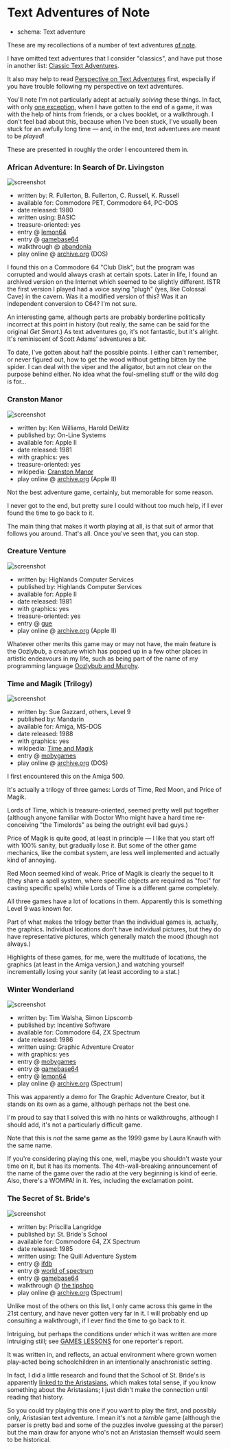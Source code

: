 Text Adventures of Note
=======================

*   schema: Text adventure

These are my recollections of a number of text adventures
[of note](A%20Note%20on%20Items%20of%20Note.md).

I have omitted text adventures that I consider "classics",
and have put those in another list: [Classic Text Adventures](Classic%20Text%20Adventures.md).

It also may help to read
[Perspective on Text Adventures](Perspective%20on%20Text%20Adventures.md) first,
especially if you have trouble following my perspective on text adventures.

You'll note I'm not particularly adept at actually *solving* these things.
In fact, with only [one exception](#winter-wonderland), when I have gotten to the end of a game,
it was with the help of hints from friends, or a clues booklet, or a walkthrough.
I don't feel bad about this, because when I've been stuck, I've usually been stuck
for an awfully long time — and, in the end, text adventures are meant to be *played*!

These are presented in roughly the order I encountered them in.

### African Adventure: In Search of Dr. Livingston

![screenshot](https://static.catseye.tc/archive/www.lemon64.com/games%252Fscreenshots%252Ffull%252Fa%252Fafrican_adventure_01.gif)

*   written by: R. Fullerton, B. Fullerton, C. Russell, K. Russell
*   available for: Commodore PET, Commodore 64, PC-DOS
*   date released: 1980
*   written using: BASIC
*   treasure-oriented: yes
*   entry @ [lemon64](http://www.lemon64.com/?game_id=4076)
*   entry @ [gamebase64](http://www.gb64.com/game.php?id=20259)
*   walkthrough @ [abandonia](http://www.abandonia.com/en/games/842/African+Adventure.html)
*   play online @ [archive.org](https://archive.org/details/AfricanAdventureOrInSearchOfDr.Livingston1997TonyBaechlerAdventureInteractiveFiction) (DOS)

I found this on a Commodore 64 "Club Disk", but the program was corrupted
and would always crash at certain spots.  Later in life, I found an archived
version on the Internet which seemed to be slightly different.  ISTR the
first version I played had a voice saying "plugh" (yes, like Colossal Cave)
in the cavern.  Was it a modified version of this?  Was it an independent
conversion to C64?  I'm not sure.

An interesting game, although parts are probably borderline
politically incorrect at this point in history (but really, the same can be
said for the original *Get Smart*.)  As text adventures go, it's not fantastic,
but it's alright.  It's reminiscent of Scott Adams' adventures a bit.

To date, I've gotten about half the possible
points.  I either can't remember, or never figured out, how to get the wood
without getting bitten by the spider.  I can deal with the viper and the
alligator, but am not clear on the purpose behind either.  No idea what the
foul-smelling stuff or the wild dog is for...

### Cranston Manor

![screenshot](https://static.catseye.tc/archive/ia902504.us.archive.org/22%252Fitems%252Fa2_Cranston_Manor_1981_On_Line_Systems_cr_Black_Bag%252Fscreenshot_03.jpg)

*   written by: Ken Williams, Harold DeWitz
*   published by: On-Line Systems
*   available for: Apple II
*   date released: 1981
*   with graphics: yes
*   treasure-oriented: yes
*   wikipedia: [Cranston Manor](https://en.wikipedia.org/wiki/Cranston_Manor)
*   play online @ [archive.org](https://archive.org/details/a2_Cranston_Manor_1981_On_Line_Systems_cr_Black_Bag) (Apple II)

Not the best adventure game, certainly, but memorable for some reason.

I never got to the end, but pretty sure I could without too much help, if I ever
found the time to go back to it.

The main thing that makes it worth playing at all, is
that suit of armor that follows you around.
That's all.  Once you've seen that, you can stop.

### Creature Venture

![screenshot](https://static.catseye.tc/archive/gue.cgwmuseum.org/galleries%252Fscreenshots%252Fthumbs%252Fcreature_venture2s.gif)

*   written by: Highlands Computer Services
*   published by: Highlands Computer Services
*   available for: Apple II
*   date released: 1981
*   with graphics: yes
*   treasure-oriented: yes
*   entry @ [gue](http://gue.cgwmuseum.org/galleries/index.php?pub=5&item=25&id=2&key=0)
*   play online @ [archive.org](https://archive.org/details/a2_Creature_Venture_1981_Highland_Computer_Services) (Apple II)

Whatever other merits this game may or may not have, the main feature
is the Oozlybub, a creature which has popped up in a few other places
in artistic endeavours in my life, such as being part of the name of my
programming language [Oozlybub and Murphy](http://catseye.tc/node/Oozlybub_and_Murphy).

### Time and Magik (Trilogy)

![screenshot](https://static.catseye.tc/archive/www.mobygames.com/images%252Fshots%252Fl%252F242826-time-and-magik-the-trilogy-dos-screenshot-price-of-magik-corridor.png)

*   written by: Sue Gazzard, others, Level 9
*   published by: Mandarin
*   available for: Amiga, MS-DOS
*   date released: 1988
*   with graphics: yes
*   wikipedia: [Time and Magik](https://en.wikipedia.org/wiki/Time_and_Magik)
*   entry @ [mobygames](http://www.mobygames.com/game/dos/time-and-magik-the-trilogy)
*   play online @ [archive.org](https://archive.org/details/msdos_Time_and_Magik_Trilogy_1983) (DOS)

I first encountered this on the Amiga 500.

It's actually a trilogy of three games: Lords of Time, Red Moon, and
Price of Magik.

Lords of Time, which is treasure-oriented, seemed pretty well put together
(although anyone familiar with Doctor Who might have a hard time re-conceiving
"the Timelords" as being the outright evil bad guys.)

Price of Magik is quite good, at least in principle — I like that you
start off with 100% sanity, but gradually lose it.  But some of the other
game mechanics, like the combat system, are less well implemented and
actually kind of annoying.

Red Moon seemed kind of weak.  Price of Magik is clearly the sequel to
it (they share a spell system, where specific objects are required as
"foci" for casting specific spells) while Lords of Time is a different game
completely.

All three games have a lot of locations in them.  Apparently this is something
Level 9 was known for.

Part of what makes the trilogy better than the individual games is,
actually, the graphics.  Individual locations don't have individual
pictures, but they do have representative pictures, which generally
match the mood (though not always.)

Highlights of these games, for me, were the multitude of locations, the graphics
(at least in the Amiga version,) and watching yourself incrementally losing
your sanity (at least according to a stat.)

### Winter Wonderland

![screenshot](https://static.catseye.tc/archive/www.lemon64.com/games%252Fscreenshots%252Ffull%252Fw%252Fwinter_wonderland_01.gif)

*   written by: Tim Walsha, Simon Lipscomb
*   published by: Incentive Software
*   available for: Commodore 64, ZX Spectrum
*   date released: 1986
*   written using: Graphic Adventure Creator
*   with graphics: yes
*   entry @ [mobygames](http://www.mobygames.com/game/winter-wonderland)
*   entry @ [gamebase64](http://www.gb64.com/game.php?id=8624&d=18)
*   entry @ [lemon64](http://www.lemon64.com/?game_id=2866)
*   play online @ [archive.org](https://archive.org/details/zx_Winter_Wonderland_1986_Incentive_Software_a) (Spectrum)

This was apparently a demo for The Graphic Adventure Creator,
but it stands on its own as a game, although perhaps not the best one.

I'm proud to say that I solved this with no hints or walkthroughs, although
I should add, it's not a particularly difficult game.

Note that this is *not* the same game as the 1999 game by Laura Knauth
with the same name.

If you're considering playing this one, well, maybe you shouldn't waste your time on
it, but it has its moments.  The 4th-wall-breaking announcement of the name
of the game over the radio at the very beginning is kind of eerie.  Also,
there's a WOMPA! in it.  Yes, including the exclamation point.

### The Secret of St. Bride's

![screenshot](https://static.catseye.tc/archive/www.worldofspectrum.org/pub%252Fsinclair%252Fscreens%252Fin-game%252Fs%252FSecretOfSt.BridesThe.gif)

*   written by: Priscilla Langridge
*   published by: St. Bride's School
*   available for: Commodore 64, ZX Spectrum
*   date released: 1985
*   written using: The Quill Adventure System
*   entry @ [ifdb](http://ifdb.tads.org/viewgame?id=0vn91xdqo9yeso8u)
*   entry @ [world of spectrum](http://www.worldofspectrum.org/infoseekid.cgi?id=0006951)
*   entry @ [gamebase64](http://www.gb64.com/game.php?id=9845&d=18)
*   walkthrough @ [the tipshop](http://www.the-tipshop.co.uk/cgi-bin/info.pl?wosid=0006951)
*   play online @ [archive.org](https://archive.org/details/zx_Secret_of_St._Brides_The_1985_St._Brides_School_a) (Spectrum)

Unlike most of the others on this list, I only came across this game in the
21st century, and have never gotten very far in it.  I will probably end up
consulting a walkthrough, if I ever find the time to go back to it.

Intriguing, but perhaps the conditions under which it was written are
more intruiging still; see [GAMES LESSONS](http://www.crashonline.org.uk/26/stbrides.htm)
for one reporter's report.

It was written in, and reflects, an actual environment where grown women
play-acted being schoolchildren in an intentionally anachronistic setting.

In fact, I did a little research and found that the School of St. Bride's is
apparently [linked to the Aristasians](http://www.aristasia.net/history.html),
which makes total sense, if you know something about the Aristasians;
I just didn't make the connection until reading that history.

So you could try playing this one if you want to play the first,
and possibly only, Aristasian text adventure.
I mean it's not a *terrible* game (although the parser is pretty bad and
some of the puzzles involve guessing at the parser) but the main draw
for anyone who's not an Aristasian themself would seem to be historical.
